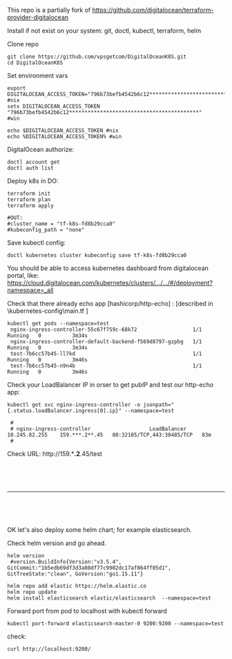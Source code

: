 This repo is a partially fork of https://github.com/digitalocean/terraform-provider-digitalocean

Install if not exist on your system: git, doctl, kubectl, terraform, helm 


Clone repo

```
git clone https://github.com/vpsgetcom/DigitalOceanK8S.git
cd DigitalOceanK8S
```

Set environment vars 
```
export  DIGITALOCEAN_ACCESS_TOKEN="796b73befb4542b6c12******************************************" #nix
setx DIGITALOCEAN_ACCESS_TOKEN "796b73befb4542b6c12******************************************"    #win

echo $DIGITALOCEAN_ACCESS_TOKEN #nix
echo %DIGITALOCEAN_ACCESS_TOKEN% #win
```


DigitalOcean authorize:

```
doctl account get
doctl auth list
```

Deploy k8s in DO:

```
terraform init
terraform plan
terraform apply

```
```
#OUT:
#cluster_name = "tf-k8s-fd8b29cca0"
#kubeconfig_path = "none"
```
Save kubectl config:

```
doctl kubernetes cluster kubeconfig save tf-k8s-fd8b29cca0
```
You should be able to access kubernetes dashboard from digitalocean portal, like: 
 https://cloud.digitalocean.com/kubernetes/clusters/.../.../#/deployment?namespace=_all


Check that there already echo app [hashicorp/http-echo] :
[described in \kubernetes-config\main.tf ]

```
kubectl get pods --namespace=test
 nginx-ingress-controller-55c67f759c-68k72                  1/1     Running   0          3m34s
 nginx-ingress-controller-default-backend-f569d8797-gzpbg   1/1     Running   0          3m34s
 test-7b6cc57b45-ll7kd                                      1/1     Running   0          3m46s
 test-7b6cc57b45-n9n4b                                      1/1     Running   0          3m46s
```

Check your LoadBalancer IP in orser to get pubIP and test our http-echo app: 
```
kubectl get svc nginx-ingress-controller -o jsonpath="{.status.loadBalancer.ingress[0].ip}" --namespace=test

 # 
 # nginx-ingress-controller                   LoadBalancer   10.245.82.255    159.***.2**.45   80:32105/TCP,443:30485/TCP   83m
 #
```
Check URL: http://159.***.2**.45/test 




<br>
<br>
<br>

-------

<br>
<br>
<br>



OK let's also deploy some helm chart; for example elasticsearch.

Check helm version and go ahead.

```
helm version
 #version.BuildInfo{Version:"v3.5.4", GitCommit:"1b5edb69df3d3a08df77c9902dc17af864ff05d1", GitTreeState:"clean", GoVersion:"go1.15.11"}
```

```
helm repo add elastic https://helm.elastic.co
helm repo update
helm install elasticsearch elastic/elasticsearch  --namespace=test
```

Forward port from pod to localhost with kubectl forward
```
kubectl port-forward elasticsearch-master-0 9200:9200 --namespace=test
```
check:

```
curl http://localhost:9200/

```



